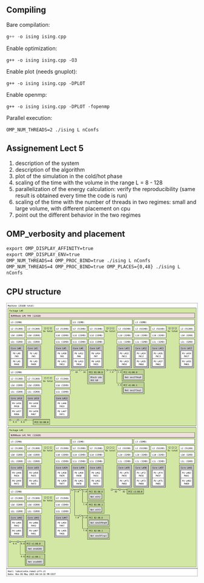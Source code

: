Compiling
---

Bare compilation:

```c++
g++ -o ising ising.cpp 
```

Enable optimization:
```
g++ -o ising ising.cpp -O3
```

Enable plot (needs gnuplot):
```
g++ -o ising ising.cpp -DPLOT
```

Enable openmp:
```
g++ -o ising ising.cpp -DPLOT -fopenmp
```

Parallel execution:
```
OMP_NUM_THREADS=2 ./ising L nConfs
```

Assignement Lect 5
-------------------

1) description of the system
2) description of the algorithm
3) plot of the simulation in the cold/hot phase
4) scaling of the time with the volume in the range L = 8 - 128
5) parallelization of the energy calculation: verify the reproducibility (same result is obtained every time the code is run)
6) scaling of the time with the number of threads in two regimes: small and large volume, with different placement on cpu
7) point out the different behavior in the two regimes


OMP_verbosity and placement
-------------
```
export OMP_DISPLAY_AFFINITY=true
export OMP_DISPLAY_ENV=true
OMP_NUM_THREADS=4 OMP_PROC_BIND=true ./ising L nConfs
OMP_NUM_THREADS=4 OMP_PROC_BIND=true OMP_PLACES={0,48} ./ising L nConfs
```

CPU structure
---

![cpu](cpu.svg)
